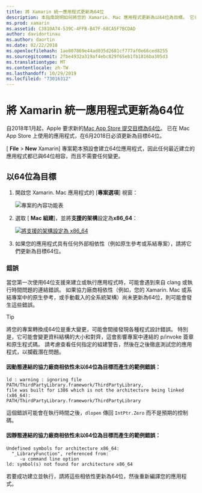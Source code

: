```yaml
---
title: 將 Xamarin 統一應用程式更新為64位
description: 本指南說明如何將您的 Xamarin. Mac 應用程式更新為以64位為目標。 它也提供進行這項變更時可能會遇到的錯誤類型範例。
ms.prod: xamarin
ms.assetid: C3810A74-539C-4FFB-B47F-68CA5F7BCDAD
author: davidortinau
ms.author: daortin
ms.date: 02/22/2018
ms.openlocfilehash: 1ae807869e44ad035d2681cf777af0e66ced8255
ms.sourcegitcommit: 2fbe4932a319af4ebc829f65eb1fb1816ba305d3
ms.translationtype: MT
ms.contentlocale: zh-TW
ms.lasthandoff: 10/29/2019
ms.locfileid: "73016312"
---
```

# <a name="updating-xamarinmac-unified-applications-to-64-bit"></a>將 Xamarin 統一應用程式更新為64位

自2018年1月起，Apple 要求新的[Mac App Store 提交目標為64位](https://developer.apple.com/news/?id=06282017a)。 已在 Mac App Store 上使用的應用程式，在6月2018日必須更新為目標64位。

[ **File**  > **New** Xamarin] 專案範本預設會建立64位應用程式，因此任何最近建立的應用程式都已與64位相容，而且不需要任何變更。

## <a name="targeting-64-bit"></a>以64位為目標

1. 開啟您 Xamarin. Mac 應用程式的 [**專案選項**] 視窗：

   ![專案的內容功能表](mac-64-bit-images/1-contextual_menu-vsmac.png "專案的內容功能表")

2. 選取 [ **Mac 組建**]，並將**支援的架構**設定為**x86\_64**：

   [![將支援的架構設定為 x86_64](mac-64-bit-images/2-project_options-vsmac.png "將支援的架構設定為 x86_64")](mac-64-bit-images/2-project_options-vsmac-large.png#lightbox)

3. 如果您的應用程式具有任何外部相依性（例如原生參考或系結專案），請將它們更新為目標64位。

### <a name="errors"></a>錯誤

當您第一次使用64位支援來建立或執行應用程式時，可能會遇到來自 clang 或執行時間問題的連結錯誤。 如果協力廠商相依性（例如，您的 Xamarin. Mac 或系結專案中的原生參考，或手動載入的全系統架構）尚未更新為64位，則可能會發生這些錯誤。

> [!TIP]
> 將您的專案轉換成64位是重大變更，可能會間接發現各種程式設計錯誤。 特別是，它可能會變更資料結構的大小和對齊，這會影響專案中連結的 p/invoke 簽章和原生程式碼。 請考慮查看任何指定的組建警告，然後在之後徹底測試您的應用程式，以攔截潛在問題。

#### <a name="example-error-resulting-from-a-dynamically-linked-third-party-dependency-that-does-not-target-64-bit"></a>因動態連結的協力廠商相依性未以64位為目標而產生的範例錯誤：

```console
ld : warning : ignoring file PATH/ThirdPartyLibrary.framework/ThirdPartyLibrary, 
file was built for i386 which is not the architecture being linked (x86_64): 
PATH/ThirdPartyLibrary.framework/ThirdPartyLibrary 
```

這個錯誤可能會在執行時間之後，`dlopen` 傳回 `IntPtr.Zero` 而不是預期的控制碼。

#### <a name="example-error-resulting-from-a-statically-linked-third-party-dependency-that-does-not-target-64-bit"></a>因靜態連結的協力廠商相依性未以64位為目標而產生的範例錯誤：

```console
Undefined symbols for architecture x86_64:
  "_LibraryFunction", referenced from:
     -u command line option
ld: symbol(s) not found for architecture x86_64 
```

若要成功建立並執行，請將這些相依性更新為64位，然後重新編譯您的應用程式。

